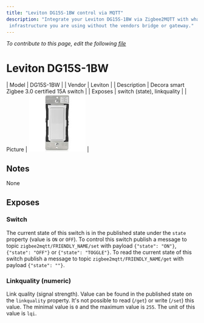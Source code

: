 ```yaml
---
title: "Leviton DG15S-1BW control via MQTT"
description: "Integrate your Leviton DG15S-1BW via Zigbee2MQTT with whatever smart home
 infrastructure you are using without the vendors bridge or gateway."
---
```


*To contribute to this page, edit the following
[file](https://github.com/Koenkk/zigbee2mqtt.io/blob/master/docs/devices/DG15S-1BW.md)*

# Leviton DG15S-1BW

| Model | DG15S-1BW  |
| Vendor  | Leviton  |
| Description | Decora smart Zigbee 3.0 certified 15A switch |
| Exposes | switch (state), linkquality |
| Picture | ![Leviton DG15S-1BW](../images/devices/DG15S-1BW.jpg) |

## Notes

None


## Exposes

### Switch 
The current state of this switch is in the published state under the `state` property (value is `ON` or `OFF`).
To control this switch publish a message to topic `zigbee2mqtt/FRIENDLY_NAME/set` with payload `{"state": "ON"}`, `{"state": "OFF"}` or `{"state": "TOGGLE"}`.
To read the current state of this switch publish a message to topic `zigbee2mqtt/FRIENDLY_NAME/get` with payload `{"state": ""}`.

### Linkquality (numeric)
Link quality (signal strength).
Value can be found in the published state on the `linkquality` property.
It's not possible to read (`/get`) or write (`/set`) this value.
The minimal value is `0` and the maximum value is `255`.
The unit of this value is `lqi`.

